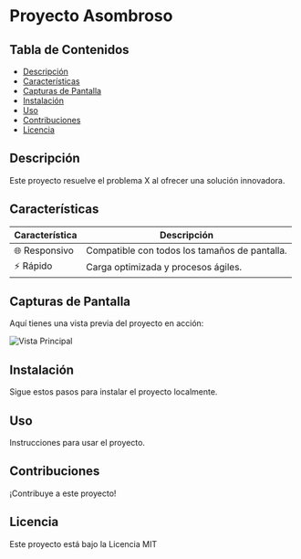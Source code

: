 # Proyecto Asombroso

## Tabla de Contenidos
- [Descripción](#descripción)
- [Características](#características)
- [Capturas de Pantalla](#capturas-de-pantalla)
- [Instalación](#instalación)
- [Uso](#uso)
- [Contribuciones](#contribuciones)
- [Licencia](#licencia)
## Descripción
Este proyecto resuelve el problema X al ofrecer una solución innovadora.

## Características
| Característica   | Descripción                                       |
|------------------|---------------------------------------------------|
| 🌐 Responsivo     | Compatible con todos los tamaños de pantalla.    |
| ⚡ Rápido         | Carga optimizada y procesos ágiles.              |

## Capturas de Pantalla
Aquí tienes una vista previa del proyecto en acción:

![Vista Principal](https://via.placeholder.com/800x400.png?text=Vista+Principal)

## Instalación
Sigue estos pasos para instalar el proyecto localmente.

## Uso
Instrucciones para usar el proyecto.

## Contribuciones
¡Contribuye a este proyecto!

## Licencia
Este proyecto está bajo la Licencia MIT
